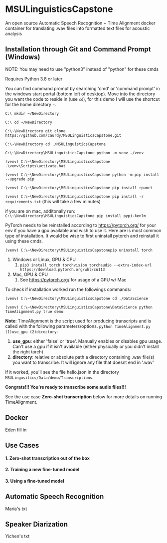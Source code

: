 # MSULinguisticsCapstone
An open source Automatic Speech Recognition + Time Alignment docker container for translating .wav files into formatted text files for acoustic analysis 


## Installation through Git and Command Prompt (Windows) ##

NOTE: You may need to use "python3" instead of "python" for these cmds

Requires Python 3.8 or later


You can find command prompt by searching 'cmd' or 'command prompt' in the windows start portal (bottom left of desktop).
Move into the directory you want the code to reside in (use `cd`),
for this demo I will use the shortcut for the home directory `~`.

`C:\ mkdir ~/NewDirectory`

`C:\ cd ~/NewDirectory`

`C:\~\NewDirectory git clone https://github.com/caurdy/MSULinguisticsCapstone.git`

`C:\~\NewDirectory cd ./MSULinguisticsCapstone`

`C:\~\NewDirectory\MSULinguisticsCapstone python -m venv ./venv`
	
`(venv) C:\~\NewDirectory\MSULinguisticsCapstone .\venv\Scripts\activate.bat`

`(venv) C:\~\NewDirectory\MSULinguisticsCapstone python -m pip install --upgrade pip`

`(venv) C:\~\NewDirectory\MSULinguisticsCapstone pip install rpunct`

`(venv) C:\~\NewDirectory\MSULinguisticsCapstone pip install -r requirements.txt` (this will take a few minutes)

if you are on mac, additonally run:
   `C:\~\NewDirectory\MSULinguisticsCapstone pip install pypi-kenlm`

PyTorch needs to be reinstalled according to https://pytorch.org/ for your env if you have a gpu available and wish to use it.
Here are is most common type of installation. It would be wise to first uninstall pytorch and reinstall it using these cmds.

`(venv) C:\~\NewDirectory\MSULinguisticsCapstonepip uninstall torch`
1. Windows or Linux, GPU & CPU
   1. `pip3 install torch torchvision torchaudio --extra-index-url https://download.pytorch.org/whl/cu113`
2. Mac, GPU & CPU
   1. See https://pytorch.org/ for usage of a GPU w/ Mac

To check if installation worked run the followings commands:

`(venv) C:\~\NewDirectory\MSULinguisticsCapstone cd ./DataScience`

`(venv) C:\~\NewDirectory\MSULinguisticsCapstone\DataScience python TimeAlignment.py true demo`

**Note**: TimeAlignment is the script used for producing transcripts and is called with the following parameters/options.
`python TimeAlignment.py (1)use_gpu (2)directory`:
1. **use_gpu**: either 'false' or 'true'. Manually enables or disables gpu usage. Can't use a gpu if it isn't available (either physically or you didn't install the right torch)
2. **directory**: relative or absolute path a directory containing .wav file(s) you want to transcribe. It will ignore any file that doesnt end in '.wav'

If it worked, you'll see the file hello.json in the directory `MSULingusitics/Data/demo/Transcriptions`.

**Congrats!!! You're ready to transcribe some audio files!!!**

See the use case  **Zero-shot transcription** below for more details on running TimeAlignment.

## Docker ##

Eden fill in

## Use Cases ##

#### 1. Zero-shot transcription out of the box ####
#### 2. Training a new fine-tuned model ####
#### 3. Using a fine-tuned model ####



## Automatic Speech Recognition ##

Maria's txt 

## Speaker Diarization ##

Yichen's txt
